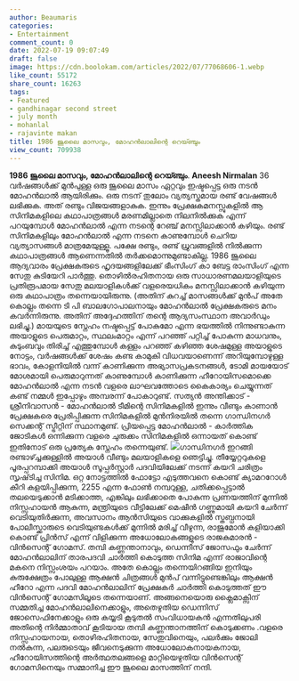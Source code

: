 ```yaml
---
author: Beaumaris
categories:
- Entertainment
comment_count: 0
date: 2022-07-19 09:07:49
draft: false
image: https://cdn.boolokam.com/articles/2022/07/77068606-1.webp
like_count: 55172
share_count: 16263
tags:
- Featured
- gandhinagar second street
- july month
- mohanlal
- rajavinte makan
title: 1986 ജൂലൈ മാസവും, മോഹൻലാലിന്റെ റെയ്ഞ്ചും
view_count: 709938
---
```


**1986 ജൂലൈ മാസവും, മോഹൻലാലിന്റെ റെയ്ഞ്ചും**. **Aneesh Nirmalan** 36 വർഷങ്ങൾക്ക് മുൻപുള്ള ഒരു ജൂലൈ മാസം ഏറ്റവും ഇഷ്ടപ്പെട്ട ഒരു നടൻ മോഹൻലാൽ ആയിരിക്കും. ഒരു നടന് തുലോം വ്യത്യസ്തമായ രണ്ട് വേഷങ്ങൾ ലഭിക്കുക. അത് രണ്ടും വിജയങ്ങളാകുക. ഇന്നും പ്രേക്ഷകമനസ്സുകളിൽ ആ സിനിമകളിലെ കഥാപാത്രങ്ങൾ മരണമില്ലാതെ നിലനിൽക്കുക എന്ന്‌ പറയുമ്പോൾ മോഹൻലാൽ എന്ന നടന്റെ റേഞ്ച് മനസ്സിലാക്കാൻ കഴിയും. രണ്ട് സിനിമകളിലും മോഹൻലാൽ എന്ന നടനെ കാണുമ്പോൾ ചെറിയ വ്യത്യാസങ്ങൾ മാത്രമേയുള്ളൂ. പക്ഷേ രണ്ടും, രണ്ട് ധ്രുവങ്ങളിൽ നിൽക്കുന്ന കഥാപാത്രങ്ങൾ ആണെന്നതിൽ തർക്കമൊന്നുമുണ്ടാകില്ല. 1986 ജൂലൈ ആദ്യവാരം പ്രേക്ഷകരുടെ ഹൃദയങ്ങളിലേക്ക് ഭീംസിംഗ് കാ ബേട്ട രാംസിംഗ് എന്ന സേതു കുടിയേറി പാർത്തു. തൊഴിൽരഹിതനായ ഒരു സാധാരണമലയാളിയുടെ പ്രതിരൂപമായ സേതു മലയാളികൾക്ക് വളരെയധികം മനസ്സിലാക്കാൻ കഴിയുന്ന ഒരു കഥാപാത്രം തന്നെയായിരുന്നു. (അതിന് കുറച്ച് മാസങ്ങൾക്ക് മുൻപ് അതേ കൊല്ലം തന്നെ ടി പി ബാലഗോപാലനായും മോഹൻലാൽ പ്രേക്ഷകരുടെ മനം കവർന്നിരുന്നു. അതിന് അദ്ദേഹത്തിന് തന്റെ ആദ്യസംസ്ഥാന അവാർഡും ലഭിച്ചു.) മായയുടെ സ്നേഹം നഷ്ടപ്പെട്ട് പോകുമോ എന്ന ഭയത്തിൽ നിന്നുണ്ടാകുന്ന അയാളുടെ പെരുമാറ്റം, സ്ഥലംമാറ്റം എന്ന്‌ പറഞ്ഞ് പറ്റിച്ച് പോകുന്ന മാധവനും, കുടുംബവും തിരിച്ച് എത്തുമ്പോൾ കള്ളം പറഞ്ഞ് കഴിഞ്ഞ ശേഷമുള്ള അയാളുടെ നോട്ടം, വർഷങ്ങൾക്ക് ശേഷം കണ്ട കാമുകി വിധവയാണെന്ന് അറിയുമ്പോഴുള്ള ഭാവം, കോളനിയിൽ വന്ന് കാണിക്കുന്ന അഭ്യാസപ്രകടനങ്ങൾ, ടോമി മായയോട് മോശമായി പെരുമാറുന്നത് കാണുമ്പോൾ കാണിക്കുന്ന ഹീറോയിസമൊക്കെ മോഹൻലാൽ എന്ന നടൻ വളരെ ലാഘവത്തോടെ കൈകാര്യം ചെയ്യുന്നത് കണ്ട് നമ്മൾ ഇപ്പോഴും അമ്പരന്ന് പോകാറുണ്ട്. സത്യൻ അന്തിക്കാട് - ശ്രീനിവാസൻ - മോഹൻലാൽ ടീമിന്റെ സിനിമകളിൽ ഇന്നും വീണ്ടും കാണാൻ പ്രേക്ഷകരെ പ്രേരിപ്പിക്കുന്ന സിനിമകളിൽ മുൻനിരയിൽ തന്നെ ഗാന്ധിനഗർ സെക്കന്റ്‌ സ്ട്രീറ്റിന് സ്ഥാനമുണ്ട്. പ്രിയപ്പെട്ട മോഹൻലാൽ - കാർത്തിക ജോടികൾ ഒന്നിക്കുന്ന വളരെ ചുരുക്കം സിനിമകളിൽ ഒന്നായത് കൊണ്ട് ഇതിനോട് ഒരു പ്രത്യേക സ്നേഹം തന്നെയുണ്ട്. ![](https://cdn.boolokam.com/articles/2022/07/77068606-1.webp)ഗാന്ധിനഗർ ഇറങ്ങി രണ്ടാഴ്ച്ചക്കുള്ളിൽ അയാൾ വീണ്ടും മലയാളികളെ ഞെട്ടിച്ചു. തീയ്യേറ്ററുകളെ പൂരപ്പറമ്പാക്കി അയാൾ സൂപ്പർസ്റ്റാർ പദവിയിലേക്ക് നടന്ന് കയറി ചരിത്രം സൃഷ്‌ടിച്ച സിനിമ. ഒറ്റ നോട്ടത്തിൽ ഫോട്ടോ എടുത്തവനെ കൊണ്ട് ക്യാമററോൾ കീറി കളയിപ്പിക്കുന്ന, 2255 എന്ന ഫോൺ നമ്പറുള്ള, ചതിക്കപ്പെട്ടാൽ തലയെടുക്കാൻ മടിക്കാത്ത, എങ്കിലും ലഭിക്കാതെ പോകുന്ന പ്രണയത്തിന് മുന്നിൽ നിസ്സഹായൻ ആകുന്ന, മന്ത്രിയുടെ വീട്ടിലേക്ക് മെഷീൻ ഗണ്ണുമായി കയറി ചേർന്ന് വെടിയുതിർക്കുന്ന, അവസാനം ആൻസിയുടെ വാക്കുകളിൽ സ്തബ്ധനായി പോലീസ്ക്കാരുടെ വെടിയുണ്ടകൾക്ക് മുന്നിൽ മരിച്ച് വീഴുന്ന, രാജുമോൻ കളിയാക്കി കൊണ്ട് പ്രിൻസ് എന്ന്‌ വിളിക്കുന്ന അധോലോകങ്ങളുടെ രാജകുമാരൻ - വിൻസെന്റ് ഗോമസ്. തമ്പി കണ്ണന്താനാവും, ഡെന്നീസ് ജോസഫും ചേർന്ന് മോഹൻലാലിന് താരപദവി ചാർത്തി കൊടുത്ത സിനിമ എന്ന് രാജാവിന്റെ മകനെ നിസ്സംശയം പറയാം. അതേ കൊല്ലം തന്നെയിറങ്ങിയ ഇനിയും കുരുക്ഷേത്രം പോലുള്ള ആക്ഷൻ ചിത്രങ്ങൾ മുൻപ് വന്നിട്ടുണ്ടെങ്കിലും ആക്ഷൻ ഹീറോ എന്ന പദവി മോഹൻലാലിന് പ്രേക്ഷകർ ചാർത്തി കൊടുത്തത് ഈ വിൻസെന്റ് ഗോമസിലൂടെ തന്നെയാണ്. അങ്ങനെയൊരു ക്ലൈമാക്സിന് സമ്മതിച്ച മോഹൻലാലിനെക്കാളും, അതെഴുതിയ ഡെന്നിസ് ജോസെഫിനേക്കാളും ഒരു കയ്യടി കൂടുതൽ സംവിധായകൻ എന്നതിലുപരി അതിന്റെ നിർമ്മാതാവ് കൂടിയായ തമ്പി കണ്ണന്താനത്തിന് കൊടുക്കണം .വളരെ നിസ്സഹായനായ, തൊഴിരഹിതനായ, സേതുവിനെയും, പലർക്കും ജോലി നൽകുന്ന, പലരുടെയും ജീവനെടുക്കുന്ന അധോലോകനായകനായ, ഹീറോയിസത്തിന്റെ അർത്ഥതലങ്ങളെ മാറ്റിയെഴുതിയ വിൻസെന്റ് ഗോമസിനെയും സമ്മാനിച്ച ഈ ജൂലൈ മാസത്തിന് നന്ദി.